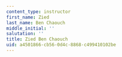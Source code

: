 ```yaml
---
content_type: instructor
first_name: Zied
last_name: Ben Chaouch
middle_initial: ''
salutation: ''
title: Zied Ben Chaouch
uid: a4501866-cb56-0d4c-8868-c499410102be
---
```

